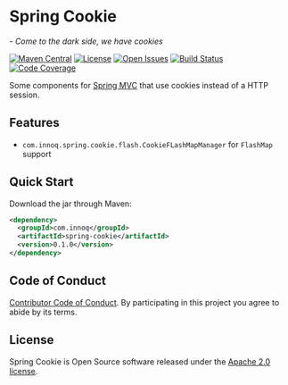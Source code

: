 # Spring Cookie
*- Come to the dark side, we have cookies*

[![Maven Central](https://maven-badges.herokuapp.com/maven-central/com.innoq/spring-cookie/badge.svg)](https://maven-badges.herokuapp.com/maven-central/com.innoq/spring-cookie) [![License](https://img.shields.io/badge/License-Apache%202.0-blue.svg)](https://www.apache.org/licenses/LICENSE-2.0) [![Open Issues](https://img.shields.io/github/issues/innoq/spring-cookie.svg)](https://github.com/innoq/spring-cookie/issues) [![Build Status](https://travis-ci.org/innoq/spring-cookie.svg?branch=master)](https://travis-ci.org/innoq/spring-cookie) [![Code Coverage](https://codecov.io/gh/innoq/spring-cookie/branch/master/graph/badge.svg)](https://codecov.io/gh/innoq/spring-cookie)

Some components for
[Spring MVC](https://docs.spring.io/spring/docs/current/spring-framework-reference/web.html)
that use cookies instead of a HTTP session.


## Features

* `com.innoq.spring.cookie.flash.CookieFLashMapManager` for `FlashMap` support


## Quick Start

Download the jar through Maven:

```xml
<dependency>
  <groupId>com.innoq</groupId>
  <artifactId>spring-cookie</artifactId>
  <version>0.1.0</version>
</dependency>
```


## Code of Conduct

[Contributor Code of Conduct](./CODE_OF_CONDUCT.md). By participating in this
project you agree to abide by its terms.


## License

Spring Cookie is Open Source software released under the
[Apache 2.0 license](http://www.apache.org/licenses/LICENSE-2.0.html).

